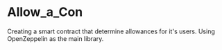 # Allow_a_Con

Creating a smart contract that determine allowances for it's users. Using OpenZeppelin as the main library.
